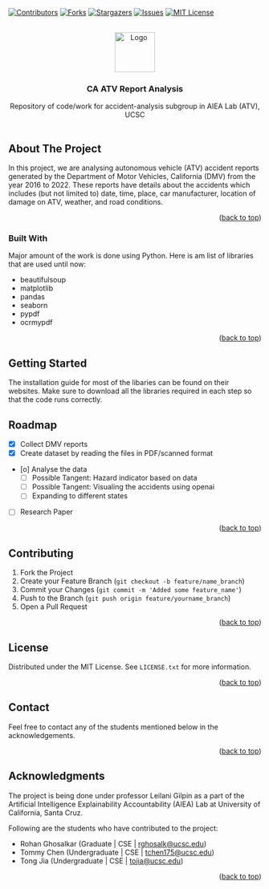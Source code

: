 <a name="readme-top"></a>


<!-- PROJECT SHIELDS -->
<!--
*** I'm using markdown "reference style" links for readability.
*** Reference links are enclosed in brackets [ ] instead of parentheses ( ).
*** See the bottom of this document for the declaration of the reference variables
*** for contributors-url, forks-url, etc. This is an optional, concise syntax you may use.
*** https://www.markdownguide.org/basic-syntax/#reference-style-links
-->
[![Contributors][contributors-shield]][contributors-url]
[![Forks][forks-shield]][forks-url]
[![Stargazers][stars-shield]][stars-url]
[![Issues][issues-shield]][issues-url]
[![MIT License][license-shield]][license-url]
<!-- [![LinkedIn][linkedin-shield]][linkedin-url] -->



<!-- PROJECT LOGO -->
<br />
<div align="center">
  <a href="https://github.com/othneildrew/Best-README-Template">
    <img src="images/logo.png" alt="Logo" width="80" height="80">
  </a>

  <h3 align="center">CA ATV Report Analysis</h3>

  <p align="center">
    Repository of code/work for accident-analysis subgroup in AIEA Lab (ATV), UCSC
    <br />
    <br />
    <!-- <a href="https://github.com/rohan527/accident-analysis"><strong>Explore the repo »</strong></a>
    <br />
    <br />
    <a href="https://github.com/othneildrew/Best-README-Template">View Demo</a>
    ·
    <a href="https://github.com/othneildrew/Best-README-Template/issues/new?labels=bug&template=bug-report---.md">Report Bug</a>
    ·
    <a href="https://github.com/othneildrew/Best-README-Template/issues/new?labels=enhancement&template=feature-request---.md">Request Feature</a> -->
  </p>
</div>



<!-- TABLE OF CONTENTS -->
<!-- <details>
  <summary>Table of Contents</summary>
  <ol>
    <li>
      <a href="#about-the-project">About The Project</a>
      <ul>
        <li><a href="#built-with">Built With</a></li>
      </ul>
    </li>
    <li>
      <a href="#getting-started">Getting Started</a>
      <ul>
        <li><a href="#prerequisites">Prerequisites</a></li>
        <li><a href="#installation">Installation</a></li>
      </ul>
    </li>
    <li><a href="#usage">Usage</a></li>
    <li><a href="#roadmap">Roadmap</a></li>
    <li><a href="#contributing">Contributing</a></li>
    <li><a href="#license">License</a></li>
    <li><a href="#contact">Contact</a></li>
    <li><a href="#acknowledgments">Acknowledgments</a></li>
  </ol>
</details> -->


<!-- ABOUT THE PROJECT -->
## About The Project

<!-- [![Product Name Screen Shot][product-screenshot]](https://example.com) -->

In this project, we are analysing autonomous vehicle (ATV) accident reports generated by the Department of Motor Vehicles, California (DMV) from the year 2016 to 2022. These reports have details about the accidents which includes (but not limited to) date, time, place, car manufacturer, location of damage on ATV, weather, and road conditions.   

<p align="right">(<a href="#readme-top">back to top</a>)</p>



### Built With

Major amount of the work is done using Python. Here is am list of libraries that are used until now: 

* beautifulsoup
* matplotlib
* pandas
* seaborn
* pypdf
* ocrmypdf


<p align="right">(<a href="#readme-top">back to top</a>)</p>



<!-- GETTING STARTED -->
## Getting Started

The installation guide for most of the libaries can be found on their websites. Make sure to download all the libraries required in each step so that the code runs correctly. 

<!-- ROADMAP -->
## Roadmap

- [x] Collect DMV reports
- [x] Create dataset by reading the files in PDF/scanned format
- [o] Analyse the data
    - [ ] Possible Tangent: Hazard indicator based on data
    - [ ] Possible Tangent: Visualing the accidents using openai 
    - [ ] Expanding to different states
- [ ] Research Paper 

<p align="right">(<a href="#readme-top">back to top</a>)</p>



<!-- CONTRIBUTING -->
## Contributing

1. Fork the Project
2. Create your Feature Branch (`git checkout -b feature/name_branch`)
3. Commit your Changes (`git commit -m 'Added some feature_name'`)
4. Push to the Branch (`git push origin feature/yourname_branch`)
5. Open a Pull Request

<p align="right">(<a href="#readme-top">back to top</a>)</p>



<!-- LICENSE -->
## License

Distributed under the MIT License. See `LICENSE.txt` for more information.

<p align="right">(<a href="#readme-top">back to top</a>)</p>



<!-- CONTACT -->
## Contact

Feel free to contact any of the students mentioned below in the acknowledgements. 

<p align="right">(<a href="#readme-top">back to top</a>)</p>



<!-- ACKNOWLEDGMENTS -->
## Acknowledgments

The project is being done under professor Leilani Gilpin as a part of the Artificial Intelligence Explainability Accountability (AIEA) Lab at University of California, Santa Cruz. 

Following are the students who have contributed to the project:

* Rohan Ghosalkar (Graduate | CSE | rghosalk@ucsc.edu)
* Tommy Chen (Undergraduate | CSE | tchen175@ucsc.edu)
* Tong Jia (Undergraduate | CSE | tojia@ucsc.edu)


<p align="right">(<a href="#readme-top">back to top</a>)</p>



<!-- MARKDOWN LINKS & IMAGES -->
<!-- https://www.markdownguide.org/basic-syntax/#reference-style-links -->
[contributors-shield]: https://img.shields.io/github/contributors/othneildrew/Best-README-Template.svg?style=for-the-badge
[contributors-url]: https://github.com/rohan527/accident-analysis/graphs/contributors
[forks-shield]: https://img.shields.io/github/forks/othneildrew/Best-README-Template.svg?style=for-the-badge
[forks-url]: https://github.com/rohan527/accident-analysis/network/members
[stars-shield]: https://img.shields.io/github/stars/othneildrew/Best-README-Template.svg?style=for-the-badge
[stars-url]: https://github.com/rohan527/accident-analysis/stargazers
[issues-shield]: https://img.shields.io/github/issues/othneildrew/Best-README-Template.svg?style=for-the-badge
[issues-url]: https://github.com/rohan527/accident-analysis/issues
[license-shield]: https://img.shields.io/github/license/othneildrew/Best-README-Template.svg?style=for-the-badge
[license-url]: https://github.com/rohan527/accident-analysis/blob/master/LICENSE.txt
<!-- [linkedin-shield]: https://img.shields.io/badge/-LinkedIn-black.svg?style=for-the-badge&logo=linkedin&colorB=555
[linkedin-url]: https://linkedin.com/in/othneildrew -->
[product-screenshot]: images/screenshot.png
[Next.js]: https://img.shields.io/badge/next.js-000000?style=for-the-badge&logo=nextdotjs&logoColor=white
[Next-url]: https://nextjs.org/
[React.js]: https://img.shields.io/badge/React-20232A?style=for-the-badge&logo=react&logoColor=61DAFB
[React-url]: https://reactjs.org/
[Vue.js]: https://img.shields.io/badge/Vue.js-35495E?style=for-the-badge&logo=vuedotjs&logoColor=4FC08D
[Vue-url]: https://vuejs.org/
[Angular.io]: https://img.shields.io/badge/Angular-DD0031?style=for-the-badge&logo=angular&logoColor=white
[Angular-url]: https://angular.io/
[Svelte.dev]: https://img.shields.io/badge/Svelte-4A4A55?style=for-the-badge&logo=svelte&logoColor=FF3E00
[Svelte-url]: https://svelte.dev/
[Laravel.com]: https://img.shields.io/badge/Laravel-FF2D20?style=for-the-badge&logo=laravel&logoColor=white
[Laravel-url]: https://laravel.com
[Bootstrap.com]: https://img.shields.io/badge/Bootstrap-563D7C?style=for-the-badge&logo=bootstrap&logoColor=white
[Bootstrap-url]: https://getbootstrap.com
[JQuery.com]: https://img.shields.io/badge/jQuery-0769AD?style=for-the-badge&logo=jquery&logoColor=white
[JQuery-url]: https://jquery.com 

